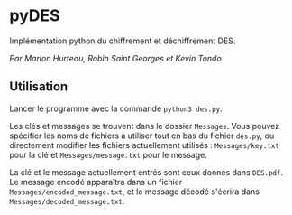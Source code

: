 # pyDES

Implémentation python du chiffrement et déchiffrement DES.

_Par Marion Hurteau, Robin Saint Georges et Kevin Tondo_

## Utilisation 

Lancer le programme avec la commande `python3 des.py`.

Les clés et messages se trouvent dans le dossier `Messages`. Vous pouvez spécifier les noms de fichiers à utiliser tout en bas du fichier `des.py`, ou directement modifier les fichiers actuellement utilisés : `Messages/key.txt` pour la clé et `Messages/message.txt` pour le message. 

La clé et le message actuellement entrés sont ceux donnés dans `DES.pdf`. Le message encodé apparaîtra dans un fichier `Messages/encoded_message.txt`, et le message décodé s'écrira dans `Messages/decoded_message.txt`.